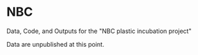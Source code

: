 # NBC

Data, Code, and Outputs for the "NBC plastic incubation project"

Data are unpublished at this point.
